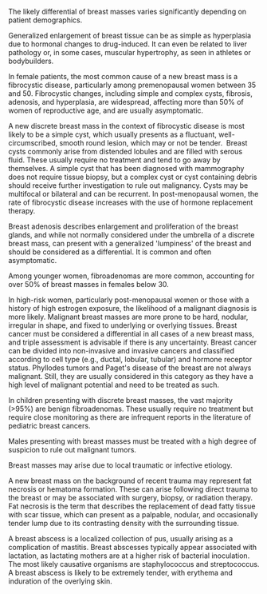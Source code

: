 The likely differential of breast masses varies significantly depending on patient demographics.

Generalized enlargement of breast tissue can be as simple as hyperplasia due to hormonal changes to drug-induced. It can even be related to liver pathology or, in some cases, muscular hypertrophy, as seen in athletes or bodybuilders.

In female patients, the most common cause of a new breast mass is a fibrocystic disease, particularly among premenopausal women between 35 and 50. Fibrocystic changes, including simple and complex cysts, fibrosis, adenosis, and hyperplasia, are widespread, affecting more than 50% of women of reproductive age, and are usually asymptomatic.

A new discrete breast mass in the context of fibrocystic disease is most likely to be a simple cyst, which usually presents as a fluctuant, well-circumscribed, smooth round lesion, which may or not be tender.  Breast cysts commonly arise from distended lobules and are filled with serous fluid. These usually require no treatment and tend to go away by themselves. A simple cyst that has been diagnosed with mammography does not require tissue biopsy, but a complex cyst or cyst containing debris should receive further investigation to rule out malignancy. Cysts may be multifocal or bilateral and can be recurrent. In post-menopausal women, the rate of fibrocystic disease increases with the use of hormone replacement therapy.

Breast adenosis describes enlargement and proliferation of the breast glands, and while not normally considered under the umbrella of a discrete breast mass, can present with a generalized 'lumpiness' of the breast and should be considered as a differential. It is common and often asymptomatic.

Among younger women, fibroadenomas are more common, accounting for over 50% of breast masses in females below 30.

In high-risk women, particularly post-menopausal women or those with a history of high estrogen exposure, the likelihood of a malignant diagnosis is more likely. Malignant breast masses are more prone to be hard, nodular, irregular in shape, and fixed to underlying or overlying tissues. Breast cancer must be considered a differential in all cases of a new breast mass, and triple assessment is advisable if there is any uncertainty. Breast cancer can be divided into non-invasive and invasive cancers and classified according to cell type (e.g., ductal, lobular, tubular) and hormone receptor status. Phyllodes tumors and Paget's disease of the breast are not always malignant. Still, they are usually considered in this category as they have a high level of malignant potential and need to be treated as such.

In children presenting with discrete breast masses, the vast majority (>95%) are benign fibroadenomas. These usually require no treatment but require close monitoring as there are infrequent reports in the literature of pediatric breast cancers.

Males presenting with breast masses must be treated with a high degree of suspicion to rule out malignant tumors.

Breast masses may arise due to local traumatic or infective etiology.

A new breast mass on the background of recent trauma may represent fat necrosis or hematoma formation. These can arise following direct trauma to the breast or may be associated with surgery, biopsy, or radiation therapy. Fat necrosis is the term that describes the replacement of dead fatty tissue with scar tissue, which can present as a palpable, nodular, and occasionally tender lump due to its contrasting density with the surrounding tissue.

A breast abscess is a localized collection of pus, usually arising as a complication of mastitis. Breast abscesses typically appear associated with lactation, as lactating mothers are at a higher risk of bacterial inoculation. The most likely causative organisms are staphylococcus and streptococcus. A breast abscess is likely to be extremely tender, with erythema and induration of the overlying skin.